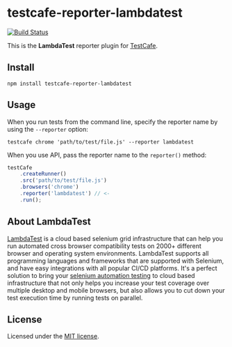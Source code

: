 # testcafe-reporter-lambdatest
[![Build Status](https://travis-ci.org/Shahnawaz-Sk/testcafe-reporter-lambdatest.svg)](https://travis-ci.org/Shahnawaz-Sk/testcafe-reporter-lambdatest)

This is the **LambdaTest** reporter plugin for [TestCafe](http://devexpress.github.io/testcafe).


## Install

```
npm install testcafe-reporter-lambdatest
```

## Usage

When you run tests from the command line, specify the reporter name by using the `--reporter` option:

```
testcafe chrome 'path/to/test/file.js' --reporter lambdatest
```


When you use API, pass the reporter name to the `reporter()` method:

```js
testCafe
    .createRunner()
    .src('path/to/test/file.js')
    .browsers('chrome')
    .reporter('lambdatest') // <-
    .run();
```

## About LambdaTest

[LambdaTest](https://www.lambdatest.com/) is a cloud based selenium grid infrastructure that can help you run automated cross browser compatibility tests on 2000+ different browser and operating system environments. LambdaTest supports all programming languages and frameworks that are supported with Selenium, and have easy integrations with all popular CI/CD platforms. It's a perfect solution to bring your [selenium automation testing](https://www.lambdatest.com/selenium-automation) to cloud based infrastructure that not only helps you increase your test coverage over multiple desktop and mobile browsers, but also allows you to cut down your test execution time by running tests on parallel.

## License

Licensed under the [MIT license](./LICENSE).
